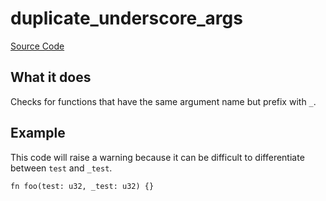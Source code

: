 # duplicate_underscore_args

[Source Code](https://github.com/software-mansion/cairo-lint/tree/main/crates/cairo-lint-core/src/lints/duplicate_underscore_args.rs#L23)

## What it does

Checks for functions that have the same argument name but prefix with `_`.

## Example

This code will raise a warning because it can be difficult to differentiate between `test` and `_test`.

```cairo
fn foo(test: u32, _test: u32) {}
```